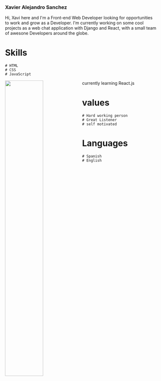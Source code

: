### Xavier Alejandro Sanchez
Hi, Xavi here and I'm a Front-end Web Developer looking for opportunities to work and grow as a Developer. I'm currently working on some cool projects as a web chat application with Django and React, with a small team of awesone Developers around the globe.

# Skills
    # HTML
    # CSS
    # JavaScript
    
 <img align="left" width="50%" src="https://github-readme-stats.vercel.app/api?username=xavier290&show_icons=true&theme=radical" />

currently learning React.js 

# values
    # Hard working person
    # Great Listener
    # self motivated 

# Languages
    # Spanish
    # English
